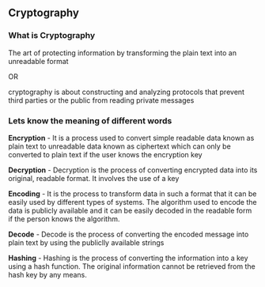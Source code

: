 ## Cryptography


### What is Cryptography

The art of protecting information by transforming the plain text into an unreadable format

OR

cryptography is about constructing and analyzing protocols that prevent third parties or the public from reading private messages

### Lets know the meaning of different words

**Encryption** - It is a process used to convert simple readable data known as plain text to unreadable data known as ciphertext which can only be converted to plain text if the user knows the encryption key

**Decryption** - Decryption is the process of converting encrypted data into its original, readable format. It involves the use of a key

**Encoding** - It is the process to transform data in such a format that it can be easily used by different types of systems. The algorithm used to encode the data is publicly available and it can be easily decoded in the readable form if the person knows the algorithm.

**Decode** - Decode is the process of converting the encoded message into plain text by using the publiclly available strings


**Hashing** - Hashing is the process of converting the information into a key using a hash function. The original information cannot be retrieved from the hash key by any means. 
